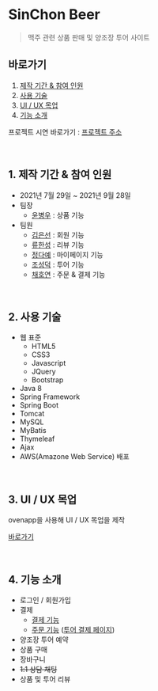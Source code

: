# SinChon Beer

> 맥주 관련 상품 판매 및 양조장 투어 사이트

## 바로가기

1. [제작 기간 & 참여 인원](#1-제작-기간--참여-인원)
2. [사용 기술](#2-사용-기술)
3. [UI / UX 목업](#3-ui--ux-목업)
4. [기능 소개](#4-기능-소개)

프로젝트 시연 바로가기 : [프로젝트 주소](http://3.35.0.242:8081/)

<br>

## 1. 제작 기간 & 참여 인원

* 2021년 7월 29일 ~ 2021년 9월 28일
* 팀장
    * [윤병우](https://github.com/yoonbung12) : 상품 기능
* 팀원
    * [김은선](https://github.com/SunWater8) : 회원 기능
    * [류한성](https://github.com/Gamaspin) : 리뷰 기능
    * [정다예](https://github.com/daayeah) : 마이페이지 기능
    * [조성덕](https://github.com/seongdeokjo) : 투어 기능
    * [채호연](https://github.com/flip1945) : 주문 & 결제 기능

<br>

## 2. 사용 기술

* 웹 표준
    * HTML5
    * CSS3
    * Javascript
    * JQuery
    * Bootstrap
* Java 8
* Spring Framework
* Spring Boot
* Tomcat
* MySQL
* MyBatis
* Thymeleaf
* Ajax
* AWS(Amazone Web Service) 배포

<br>

## 3. UI / UX 목업

ovenapp을 사용해 UI / UX 목업을 제작

[바로가기](https://ovenapp.io/view/hL5HBxrBxw7cVDVORmRRoGVnB9Jzs43w/)

<br>

## 4. 기능 소개

* 로그인 / 회원가입
* 결제
   * [결제 기능](https://github.com/flip1945/sinchonbeer/tree/main/SinchonBeer/src/main/java/com/bitcamp/sc/pay)
   * [주문 기능](https://github.com/flip1945/sinchonbeer/tree/main/SinchonBeer/src/main/java/com/bitcamp/sc/order) ([투어 결제 페이지](https://github.com/flip1945/sinchonbeer/blob/main/SinchonBeer/src/main/resources/templates/tour/makeReservation/reservationForm.html))
* 양조장 투어 예약
* 상품 구매
* 장바구니
* ~~1:1 상담 채팅~~
* 상품 및 투어 리뷰

<br>

